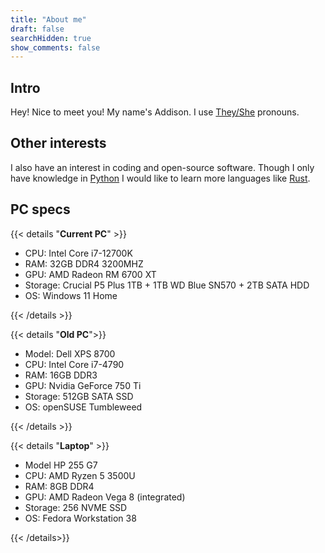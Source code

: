 ```yaml
---
title: "About me"
draft: false
searchHidden: true
show_comments: false
---
```


## Intro

Hey! Nice to meet you! My name's Addison. I use [They/She](https://en.pronouns.page/they&she) pronouns.

## Other interests

I also have an interest in coding and open-source software. Though I only have knowledge in [Python](https://www.python.org) I would like to learn more languages like [Rust](https://www.rust-lang.org).

## PC specs

{{< details "**Current PC**" >}}

- CPU: Intel Core i7-12700K
- RAM: 32GB DDR4 3200MHZ
- GPU: AMD Radeon RM 6700 XT
- Storage: Crucial P5 Plus 1TB + 1TB WD Blue SN570 + 2TB SATA HDD
- OS: Windows 11 Home

{{< /details >}}

{{< details "**Old PC**">}}

- Model: Dell XPS 8700
- CPU: Intel Core i7-4790
- RAM: 16GB DDR3
- GPU: Nvidia GeForce 750 Ti
- Storage: 512GB SATA SSD
- OS: openSUSE Tumbleweed

{{< /details >}}

{{< details "**Laptop**" >}}

- Model HP 255 G7
- CPU: AMD Ryzen 5 3500U
- RAM: 8GB DDR4
- GPU: AMD Radeon Vega 8 (integrated)
- Storage: 256 NVME SSD
- OS: Fedora Workstation 38

{{< /details>}}
